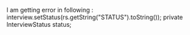 I am getting error in following : 
interview.setStatus(rs.getString("STATUS").toString());
private InterviewStatus status;
